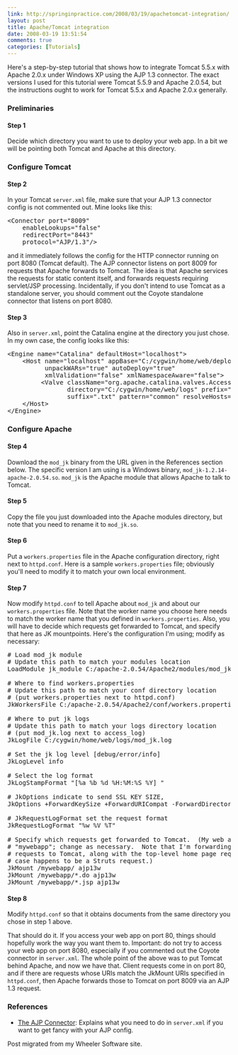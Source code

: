 ```yaml
---
link: http://springinpractice.com/2008/03/19/apachetomcat-integration/
layout: post
title: Apache/Tomcat integration
date: 2008-03-19 13:51:54
comments: true
categories: [Tutorials]
---
```

Here's a step-by-step tutorial that shows how to integrate Tomcat 5.5.x with Apache 2.0.x under Windows XP using the AJP 1.3 connector. The exact versions I used for this tutorial were Tomcat 5.5.9 and Apache 2.0.54, but the instructions ought to work for Tomcat 5.5.x and Apache 2.0.x generally.

<h3>Preliminaries</h3>

<h4>Step 1</h4>

Decide which directory you want to use to deploy your web app. In a bit we will be pointing both Tomcat and Apache at this directory.

<h3>Configure Tomcat</h3>

<h4>Step 2</h4>

In your Tomcat <code>server.xml</code> file, make sure that your AJP 1.3 connector config is not commented out. Mine looks like this:

<pre>&lt;Connector port="8009" 
    enableLookups="false"
    redirectPort="8443"
    protocol="AJP/1.3"/&gt;</pre>

and it immediately follows the config for the HTTP connector running on port 8080 (Tomcat default). The AJP connector listens on port 8009 for requests that Apache forwards to Tomcat. The idea is that Apache services the requests for static content itself, and forwards requests requiring servlet/JSP processing. Incidentally, if you don't intend to use Tomcat as a standalone server, you should comment out the Coyote standalone connector that listens on port 8080.

<h4>Step 3</h4>

Also in <code>server.xml</code>, point the Catalina engine at the directory you just chose. In my own case, the config looks like this:

<pre>&lt;Engine name="Catalina" defaultHost="localhost"&gt;
    &lt;Host name="localhost" appBase="C:/cygwin/home/web/deploy"
          unpackWARs="true" autoDeploy="true"
          xmlValidation="false" xmlNamespaceAware="false"&gt;
         &lt;Valve className="org.apache.catalina.valves.AccessLogValve"
                directory="C:/cygwin/home/web/logs" prefix="localhost_access_log."
                suffix=".txt" pattern="common" resolveHosts="false"/&gt;
    &lt;/Host&gt;
&lt;/Engine&gt;</pre>

<h3>Configure Apache</h3>

<h4>Step 4</h4>

Download the <code>mod_jk</code> binary from the URL given in the References section below. The specific version I am using is a Windows binary, <code>mod_jk-1.2.14-apache-2.0.54.so</code>. <code>mod_jk</code> is the Apache module that allows Apache to talk to Tomcat.

<h4>Step 5</h4>

Copy the file you just downloaded into the Apache modules directory, but note that you need to rename it to <code>mod_jk.so</code>.

<h4>Step 6</h4>

Put a <code>workers.properties</code> file in the Apache configuration directory, right next to <code>httpd.conf</code>. Here is a sample <code>workers.properties</code> file; obviously you'll need to modify it to match your own local environment.

<h4>Step 7</h4>

Now modify <code>httpd.conf</code> to tell Apache about <code>mod_jk</code> and about our <code>workers.properties</code> file. Note that the worker name you choose here needs to match the worker name that you defined in <code>workers.properties</code>. Also, you will have to decide which requests get forwarded to Tomcat, and specify that here as JK mountpoints. Here's the configuration I'm using; modify as necessary:

<pre># Load mod_jk module
# Update this path to match your modules location
LoadModule jk_module C:/apache-2.0.54/Apache2/modules/mod_jk.so

# Where to find workers.properties
# Update this path to match your conf directory location
# (put workers.properties next to httpd.conf)
JkWorkersFile C:/apache-2.0.54/Apache2/conf/workers.properties

# Where to put jk logs
# Update this path to match your logs directory location
# (put mod_jk.log next to access_log)
JkLogFile C:/cygwin/home/web/logs/mod_jk.log

# Set the jk log level [debug/error/info]
JkLogLevel info

# Select the log format
JkLogStampFormat "[%a %b %d %H:%M:%S %Y] "

# JkOptions indicate to send SSL KEY SIZE, 
JkOptions +ForwardKeySize +ForwardURICompat -ForwardDirectories

# JkRequestLogFormat set the request format 
JkRequestLogFormat "%w %V %T"

# Specify which requests get forwarded to Tomcat.  (My web app is called
# "mywebapp"; change as necessary.  Note that I'm forwarding Struts *.do
# requests to Tomcat, along with the top-level home page request, which in my
# case happens to be a Struts request.)
JkMount /mywebapp/ ajp13w
JkMount /mywebapp/*.do ajp13w
JkMount /mywebapp/*.jsp ajp13w</pre>

<h4>Step 8</h4>

Modify <code>httpd.conf</code> so that it obtains documents from the same directory you chose in step 1 above.

That should do it. If you access your web app on port 80, things should hopefully work the way you want them to. Important: do not try to access your web app on port 8080, especially if you commented out the Coyote connector in <code>server.xml</code>. The whole point of the above was to put Tomcat behind Apache, and now we have that. Client requests come in on port 80, and if there are requests whose URIs match the JkMount URIs specified in <code>httpd.conf</code>, then Apache forwards those to Tomcat on port 8009 via an AJP 1.3 request.

<h3>References</h3>
<ul>
<li><a href="http://tomcat.apache.org/tomcat-5.5-doc/config/ajp.html">The AJP Connector</a>: Explains what you need to do in <code>server.xml</code> if you want to get fancy with your AJP config.</li>
</ul>

<div class="endnote">Post migrated from my Wheeler Software site.</div>
